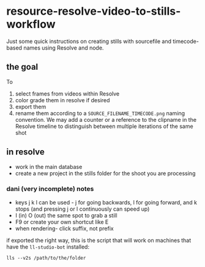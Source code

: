 # resource-resolve-video-to-stills-workflow

Just some quick instructions on creating stills with sourcefile and timecode-based names using Resolve and node.

## the goal

To 
1. select frames from videos within Resolve
2. color grade them in resolve if desired
3. export them
4. rename them according to a `SOURCE_FILENAME_TIMECODE.png` naming convention. We may add a counter or a reference to the clipname in the Resolve timeline to distinguish between multiple iterations of the same shot


## in resolve

- work in the main database
- create a new project in the stills folder for the shoot you are processing


### dani (very incomplete) notes
- keys j k l can be used - j for going backwards, l for going forward, and k stops (and pressing j or l continuously can speed up)
- I (in) O (out) the same spot to grab a still
- F9 or create your own shortcut like E 
- when rendering- click suffix, not prefix


if exported the right way, this is the script that will work on machines that have the `ll-studio-bot` installed:

```
lls --v2s /path/to/the/folder
```